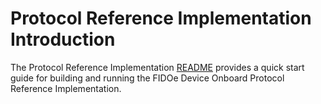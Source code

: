 # Protocol Reference Implementation Introduction

The Protocol Reference Implementation [README](https://github.com/secure-device-onboard/pri-fidoiot/blob/0.5-rel/README.md) provides a quick start guide for building and running the FIDOe Device Onboard Protocol Reference Implementation.
